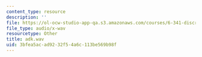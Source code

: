 ```yaml
---
content_type: resource
description: ''
file: https://ol-ocw-studio-app-qa.s3.amazonaws.com/courses/6-341-discrete-time-signal-processing-fall-2005/3bfea5acad9232f54a6c113be569b98f_adk.wav
file_type: audio/x-wav
resourcetype: Other
title: adk.wav
uid: 3bfea5ac-ad92-32f5-4a6c-113be569b98f
---
```

